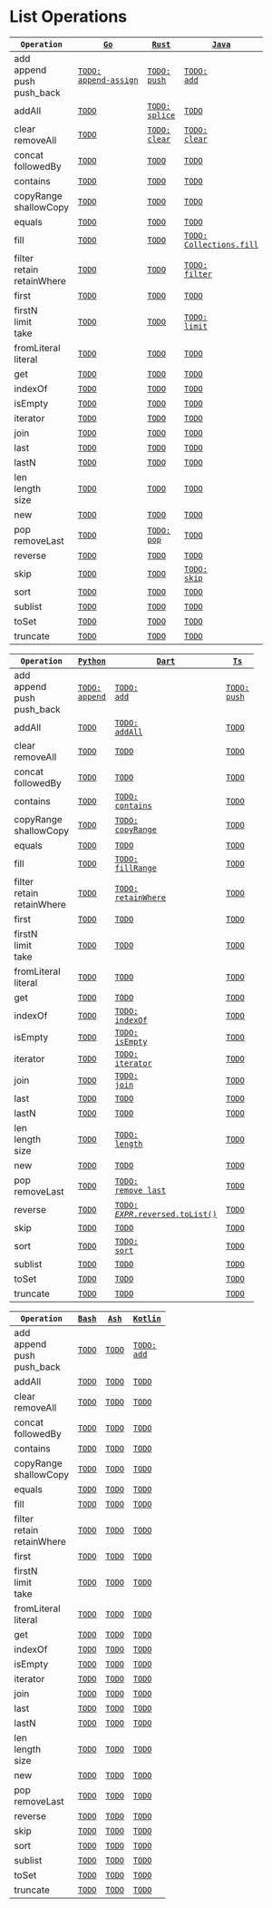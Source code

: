 # List Operations

|<code>Operation</code>|[<code>Go</code>](https://go.dev/)|[<code>Rust</code>](https://www.rust-lang.org/)|[<code>Java</code>](https://docs.oracle.com/javase/8/docs/technotes/guides/language/)|
|---|---|---|---|
|add<br/>append<br/>push<br/>push_back|[<code>TODO: append-assign</code>](https://go.dev/ref/spec#Appending_and_copying_slices)|[<code>TODO: push</code>](https://doc.rust-lang.org/std/vec/struct.Vec.html#method.push)|[<code>TODO: add</code>](https://docs.oracle.com/en/java/javase/17/docs/api/java.base/java/util/List.html#add(E))|
|addAll|[<code>TODO</code>](TODO)|[<code>TODO: splice</code>](https://doc.rust-lang.org/std/vec/struct.Vec.html#method.splice)|[<code>TODO</code>](TODO)|
|clear<br/>removeAll|[<code>TODO</code>](TODO)|[<code>TODO: clear</code>](https://doc.rust-lang.org/std/vec/struct.Vec.html#method.clear)|[<code>TODO: clear</code>](https://docs.oracle.com/en/java/javase/17/docs/api/java.base/java/util/List.html#clear())|
|concat<br/>followedBy|[<code>TODO</code>](TODO)|[<code>TODO</code>](TODO)|[<code>TODO</code>](TODO)|
|contains|[<code>TODO</code>](TODO)|[<code>TODO</code>](TODO)|[<code>TODO</code>](TODO)|
|copyRange<br/>shallowCopy|[<code>TODO</code>](TODO)|[<code>TODO</code>](TODO)|[<code>TODO</code>](TODO)|
|equals|[<code>TODO</code>](TODO)|[<code>TODO</code>](TODO)|[<code>TODO</code>](TODO)|
|fill|[<code>TODO</code>](TODO)|[<code>TODO</code>](https://doc.rust-lang.org/std/vec/struct.Vec.html#method.fill)|[<code>TODO: Collections.fill</code>](https://docs.oracle.com/en/java/javase/17/docs/api/java.base/java/util/Collections.html#fill(java.util.List,T))|
|filter<br/>retain<br/>retainWhere|[<code>TODO</code>](TODO)|[<code>TODO</code>](https://doc.rust-lang.org/std/vec/struct.Vec.html#method.retain)|[<code>TODO: filter</code>](https://docs.oracle.com/en/java/javase/17/docs/api/java.base/java/util/stream/Stream.html#filter(java.util.function.Predicate))|
|first|[<code>TODO</code>](TODO)|[<code>TODO</code>](TODO)|[<code>TODO</code>](TODO)|
|firstN<br/>limit<br/>take|[<code>TODO</code>](TODO)|[<code>TODO</code>](TODO)|[<code>TODO: limit</code>](https://docs.oracle.com/javase/8/docs/api/java/util/stream/Stream.html#limit-long-)|
|fromLiteral<br/>literal|[<code>TODO</code>](TODO)|[<code>TODO</code>](TODO)|[<code>TODO</code>](TODO)|
|get|[<code>TODO</code>](TODO)|[<code>TODO</code>](https://doc.rust-lang.org/std/vec/struct.Vec.html#method.get)|[<code>TODO</code>](TODO)|
|indexOf|[<code>TODO</code>](TODO)|[<code>TODO</code>](TODO)|[<code>TODO</code>](TODO)|
|isEmpty|[<code>TODO</code>](TODO)|[<code>TODO</code>](https://doc.rust-lang.org/std/vec/struct.Vec.html#method.is_empty)|[<code>TODO</code>](TODO)|
|iterator|[<code>TODO</code>](TODO)|[<code>TODO</code>](TODO)|[<code>TODO</code>](TODO)|
|join|[<code>TODO</code>](TODO)|[<code>TODO</code>](TODO)|[<code>TODO</code>](TODO)|
|last|[<code>TODO</code>](TODO)|[<code>TODO</code>](https://doc.rust-lang.org/std/vec/struct.Vec.html#method.last)|[<code>TODO</code>](TODO)|
|lastN|[<code>TODO</code>](TODO)|[<code>TODO</code>](TODO)|[<code>TODO</code>](TODO)|
|len<br/>length<br/>size|[<code>TODO</code>](TODO)|[<code>TODO</code>](https://doc.rust-lang.org/std/vec/struct.Vec.html#method.len)|[<code>TODO</code>](TODO)|
|new|[<code>TODO</code>](TODO)|[<code>TODO</code>](TODO)|[<code>TODO</code>](TODO)|
|pop<br/>removeLast|[<code>TODO</code>](TODO)|[<code>TODO: pop</code>](https://doc.rust-lang.org/std/vec/struct.Vec.html#method.pop)|[<code>TODO</code>](TODO)|
|reverse|[<code>TODO</code>](TODO)|[<code>TODO</code>](https://doc.rust-lang.org/std/vec/struct.Vec.html#method.reverse)|[<code>TODO</code>](TODO)|
|skip|[<code>TODO</code>](TODO)|[<code>TODO</code>](TODO)|[<code>TODO: skip</code>](https://docs.oracle.com/javase/8/docs/api/java/util/stream/Stream.html#skip-long-)|
|sort|[<code>TODO</code>](TODO)|[<code>TODO</code>](TODO)|[<code>TODO</code>](TODO)|
|sublist|[<code>TODO</code>](TODO)|[<code>TODO</code>](TODO)|[<code>TODO</code>](TODO)|
|toSet|[<code>TODO</code>](TODO)|[<code>TODO</code>](TODO)|[<code>TODO</code>](TODO)|
|truncate|[<code>TODO</code>](TODO)|[<code>TODO</code>](https://doc.rust-lang.org/std/vec/struct.Vec.html#method.truncate)|[<code>TODO</code>](TODO)|


|<code>Operation</code>|[<code>Python</code>](https://www.python.org/)|[<code>Dart</code>](https://dart.dev/)|[<code>Ts</code>](https://www.typescriptlang.org/)|
|---|---|---|---|
|add<br/>append<br/>push<br/>push_back|[<code>TODO: append</code>](https://docs.python.org/3/tutorial/datastructures.html#more-on-lists)|[<code>TODO: add</code>](https://api.dart.dev/stable/2.16.2/dart-core/List/add.html)|[<code>TODO: push</code>](https://developer.mozilla.org/en-US/docs/Web/JavaScript/Reference/Global_Objects/Array/push)|
|addAll|[<code>TODO</code>](TODO)|[<code>TODO: addAll</code>](https://api.dart.dev/stable/2.17.3/dart-core/List/addAll.html)|[<code>TODO</code>](TODO)|
|clear<br/>removeAll|[<code>TODO</code>](TODO)|[<code>TODO</code>](https://api.dart.dev/stable/2.17.3/dart-core/List/clear.html)|[<code>TODO</code>](TODO)|
|concat<br/>followedBy|[<code>TODO</code>](TODO)|[<code>TODO</code>](https://api.dart.dev/stable/2.17.3/dart-core/Iterable/followedBy.html)|[<code>TODO</code>](TODO)|
|contains|[<code>TODO</code>](TODO)|[<code>TODO: contains</code>](https://api.dart.dev/stable/2.17.3/dart-core/Iterable/contains.html)|[<code>TODO</code>](TODO)|
|copyRange<br/>shallowCopy|[<code>TODO</code>](TODO)|[<code>TODO: copyRange</code>](https://api.dart.dev/stable/2.17.3/dart-core/List/copyRange.html)|[<code>TODO</code>](TODO)|
|equals|[<code>TODO</code>](TODO)|[<code>TODO</code>](TODO)|[<code>TODO</code>](TODO)|
|fill|[<code>TODO</code>](TODO)|[<code>TODO: fillRange</code>](https://api.dart.dev/stable/2.17.3/dart-core/List/fillRange.html)|[<code>TODO</code>](TODO)|
|filter<br/>retain<br/>retainWhere|[<code>TODO</code>](TODO)|[<code>TODO: retainWhere</code>](https://api.dart.dev/stable/2.17.3/dart-core/List/retainWhere.html)|[<code>TODO</code>](TODO)|
|first|[<code>TODO</code>](TODO)|[<code>TODO</code>](TODO)|[<code>TODO</code>](TODO)|
|firstN<br/>limit<br/>take|[<code>TODO</code>](TODO)|[<code>TODO</code>](TODO)|[<code>TODO</code>](TODO)|
|fromLiteral<br/>literal|[<code>TODO</code>](TODO)|[<code>TODO</code>](TODO)|[<code>TODO</code>](TODO)|
|get|[<code>TODO</code>](TODO)|[<code>TODO</code>](TODO)|[<code>TODO</code>](TODO)|
|indexOf|[<code>TODO</code>](TODO)|[<code>TODO: indexOf</code>](https://api.dart.dev/stable/2.17.3/dart-core/List/indexOf.html)|[<code>TODO</code>](TODO)|
|isEmpty|[<code>TODO</code>](TODO)|[<code>TODO: isEmpty</code>](https://api.dart.dev/stable/2.17.3/dart-core/Iterable/isEmpty.html)|[<code>TODO</code>](TODO)|
|iterator|[<code>TODO</code>](TODO)|[<code>TODO: iterator</code>](https://api.dart.dev/stable/2.17.3/dart-core/Iterable/iterator.html)|[<code>TODO</code>](TODO)|
|join|[<code>TODO</code>](TODO)|[<code>TODO: join</code>](https://api.dart.dev/stable/2.17.3/dart-core/Iterable/join.html)|[<code>TODO</code>](TODO)|
|last|[<code>TODO</code>](TODO)|[<code>TODO</code>](TODO)|[<code>TODO</code>](TODO)|
|lastN|[<code>TODO</code>](TODO)|[<code>TODO</code>](TODO)|[<code>TODO</code>](TODO)|
|len<br/>length<br/>size|[<code>TODO</code>](TODO)|[<code>TODO: length</code>](https://api.dart.dev/stable/2.17.3/dart-core/List/length.html)|[<code>TODO</code>](TODO)|
|new|[<code>TODO</code>](TODO)|[<code>TODO</code>](TODO)|[<code>TODO</code>](TODO)|
|pop<br/>removeLast|[<code>TODO</code>](TODO)|[<code>TODO: remove last</code>](https://api.dart.dev/stable/2.17.3/dart-core/List/removeLast.html)|[<code>TODO</code>](TODO)|
|reverse|[<code>TODO</code>](TODO)|[<code>TODO: $EXPR$.reversed.toList()</code>](https://api.dart.dev/stable/2.17.3/dart-core/List/reversed.html)|[<code>TODO</code>](TODO)|
|skip|[<code>TODO</code>](TODO)|[<code>TODO</code>](https://api.dart.dev/stable/2.17.3/dart-core/Iterable/skip.html)|[<code>TODO</code>](TODO)|
|sort|[<code>TODO</code>](TODO)|[<code>TODO: sort</code>](https://api.dart.dev/stable/2.17.3/dart-core/List/sort.html)|[<code>TODO</code>](TODO)|
|sublist|[<code>TODO</code>](TODO)|[<code>TODO</code>](https://api.dart.dev/stable/2.17.3/dart-core/List/sublist.html)|[<code>TODO</code>](TODO)|
|toSet|[<code>TODO</code>](TODO)|[<code>TODO</code>](TODO)|[<code>TODO</code>](TODO)|
|truncate|[<code>TODO</code>](TODO)|[<code>TODO</code>](TODO)|[<code>TODO</code>](TODO)|


|<code>Operation</code>|[<code>Bash</code>](https://www.gnu.org/software/bash/)|[<code>Ash</code>](https://en.wikipedia.org/wiki/Almquist_shell)|[<code>Kotlin</code>](https://kotlinlang.org/)|
|---|---|---|---|
|add<br/>append<br/>push<br/>push_back|[<code>TODO</code>](TODO)|[<code>TODO</code>](TODO)|[<code>TODO: add</code>](https://kotlinlang.org/api/latest/jvm/stdlib/kotlin.collections/-mutable-list/add.html)|
|addAll|[<code>TODO</code>](TODO)|[<code>TODO</code>](TODO)|[<code>TODO</code>](TODO)|
|clear<br/>removeAll|[<code>TODO</code>](TODO)|[<code>TODO</code>](TODO)|[<code>TODO</code>](TODO)|
|concat<br/>followedBy|[<code>TODO</code>](TODO)|[<code>TODO</code>](TODO)|[<code>TODO</code>](TODO)|
|contains|[<code>TODO</code>](TODO)|[<code>TODO</code>](TODO)|[<code>TODO</code>](TODO)|
|copyRange<br/>shallowCopy|[<code>TODO</code>](TODO)|[<code>TODO</code>](TODO)|[<code>TODO</code>](TODO)|
|equals|[<code>TODO</code>](TODO)|[<code>TODO</code>](TODO)|[<code>TODO</code>](TODO)|
|fill|[<code>TODO</code>](TODO)|[<code>TODO</code>](TODO)|[<code>TODO</code>](TODO)|
|filter<br/>retain<br/>retainWhere|[<code>TODO</code>](TODO)|[<code>TODO</code>](TODO)|[<code>TODO</code>](TODO)|
|first|[<code>TODO</code>](TODO)|[<code>TODO</code>](TODO)|[<code>TODO</code>](TODO)|
|firstN<br/>limit<br/>take|[<code>TODO</code>](TODO)|[<code>TODO</code>](TODO)|[<code>TODO</code>](TODO)|
|fromLiteral<br/>literal|[<code>TODO</code>](TODO)|[<code>TODO</code>](TODO)|[<code>TODO</code>](TODO)|
|get|[<code>TODO</code>](TODO)|[<code>TODO</code>](TODO)|[<code>TODO</code>](TODO)|
|indexOf|[<code>TODO</code>](TODO)|[<code>TODO</code>](TODO)|[<code>TODO</code>](TODO)|
|isEmpty|[<code>TODO</code>](TODO)|[<code>TODO</code>](TODO)|[<code>TODO</code>](TODO)|
|iterator|[<code>TODO</code>](TODO)|[<code>TODO</code>](TODO)|[<code>TODO</code>](TODO)|
|join|[<code>TODO</code>](TODO)|[<code>TODO</code>](TODO)|[<code>TODO</code>](TODO)|
|last|[<code>TODO</code>](TODO)|[<code>TODO</code>](TODO)|[<code>TODO</code>](TODO)|
|lastN|[<code>TODO</code>](TODO)|[<code>TODO</code>](TODO)|[<code>TODO</code>](TODO)|
|len<br/>length<br/>size|[<code>TODO</code>](TODO)|[<code>TODO</code>](TODO)|[<code>TODO</code>](TODO)|
|new|[<code>TODO</code>](TODO)|[<code>TODO</code>](TODO)|[<code>TODO</code>](TODO)|
|pop<br/>removeLast|[<code>TODO</code>](TODO)|[<code>TODO</code>](TODO)|[<code>TODO</code>](TODO)|
|reverse|[<code>TODO</code>](TODO)|[<code>TODO</code>](TODO)|[<code>TODO</code>](TODO)|
|skip|[<code>TODO</code>](TODO)|[<code>TODO</code>](TODO)|[<code>TODO</code>](TODO)|
|sort|[<code>TODO</code>](TODO)|[<code>TODO</code>](TODO)|[<code>TODO</code>](TODO)|
|sublist|[<code>TODO</code>](TODO)|[<code>TODO</code>](TODO)|[<code>TODO</code>](TODO)|
|toSet|[<code>TODO</code>](TODO)|[<code>TODO</code>](TODO)|[<code>TODO</code>](TODO)|
|truncate|[<code>TODO</code>](TODO)|[<code>TODO</code>](TODO)|[<code>TODO</code>](TODO)|


